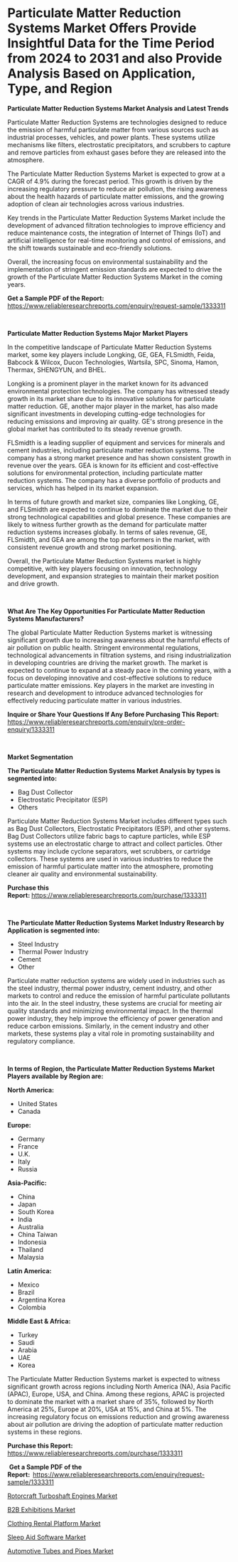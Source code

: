 <p><h1>Particulate Matter Reduction Systems Market Offers Provide Insightful Data for the Time Period from 2024 to 2031 and also Provide Analysis Based on Application, Type, and Region</h1></p><p><strong>Particulate Matter Reduction Systems Market Analysis and Latest Trends</strong></p>
<p><p>Particulate Matter Reduction Systems are technologies designed to reduce the emission of harmful particulate matter from various sources such as industrial processes, vehicles, and power plants. These systems utilize mechanisms like filters, electrostatic precipitators, and scrubbers to capture and remove particles from exhaust gases before they are released into the atmosphere.</p><p>The Particulate Matter Reduction Systems Market is expected to grow at a CAGR of 4.9% during the forecast period. This growth is driven by the increasing regulatory pressure to reduce air pollution, the rising awareness about the health hazards of particulate matter emissions, and the growing adoption of clean air technologies across various industries.</p><p>Key trends in the Particulate Matter Reduction Systems Market include the development of advanced filtration technologies to improve efficiency and reduce maintenance costs, the integration of Internet of Things (IoT) and artificial intelligence for real-time monitoring and control of emissions, and the shift towards sustainable and eco-friendly solutions.</p><p>Overall, the increasing focus on environmental sustainability and the implementation of stringent emission standards are expected to drive the growth of the Particulate Matter Reduction Systems Market in the coming years.</p></p>
<p><strong>Get a Sample PDF of the Report:&nbsp;</strong> <a href="https://www.reliableresearchreports.com/enquiry/request-sample/1333311">https://www.reliableresearchreports.com/enquiry/request-sample/1333311</a></p>
<p>&nbsp;</p>
<p><strong>Particulate Matter Reduction Systems Major Market Players</strong></p>
<p><p>In the competitive landscape of Particulate Matter Reduction Systems market, some key players include Longking, GE, GEA, FLSmidth, Feida, Babcock & Wilcox, Ducon Technologies, Wartsila, SPC, Sinoma, Hamon, Thermax, SHENGYUN, and BHEL.</p><p>Longking is a prominent player in the market known for its advanced environmental protection technologies. The company has witnessed steady growth in its market share due to its innovative solutions for particulate matter reduction. GE, another major player in the market, has also made significant investments in developing cutting-edge technologies for reducing emissions and improving air quality. GE's strong presence in the global market has contributed to its steady revenue growth.</p><p>FLSmidth is a leading supplier of equipment and services for minerals and cement industries, including particulate matter reduction systems. The company has a strong market presence and has shown consistent growth in revenue over the years. GEA is known for its efficient and cost-effective solutions for environmental protection, including particulate matter reduction systems. The company has a diverse portfolio of products and services, which has helped in its market expansion.</p><p>In terms of future growth and market size, companies like Longking, GE, and FLSmidth are expected to continue to dominate the market due to their strong technological capabilities and global presence. These companies are likely to witness further growth as the demand for particulate matter reduction systems increases globally. In terms of sales revenue, GE, FLSmidth, and GEA are among the top performers in the market, with consistent revenue growth and strong market positioning.</p><p>Overall, the Particulate Matter Reduction Systems market is highly competitive, with key players focusing on innovation, technology development, and expansion strategies to maintain their market position and drive growth.</p></p>
<p>&nbsp;</p>
<p><strong>What Are The Key Opportunities For Particulate Matter Reduction Systems Manufacturers?</strong></p>
<p><p>The global Particulate Matter Reduction Systems market is witnessing significant growth due to increasing awareness about the harmful effects of air pollution on public health. Stringent environmental regulations, technological advancements in filtration systems, and rising industrialization in developing countries are driving the market growth. The market is expected to continue to expand at a steady pace in the coming years, with a focus on developing innovative and cost-effective solutions to reduce particulate matter emissions. Key players in the market are investing in research and development to introduce advanced technologies for effectively reducing particulate matter in various industries.</p></p>
<p><strong>Inquire or Share Your Questions If Any Before Purchasing This Report:</strong> <a href="https://www.reliableresearchreports.com/enquiry/pre-order-enquiry/1333311">https://www.reliableresearchreports.com/enquiry/pre-order-enquiry/1333311</a></p>
<p>&nbsp;</p>
<p><strong>Market Segmentation</strong></p>
<p><strong>The Particulate Matter Reduction Systems Market Analysis by types is segmented into:</strong></p>
<p><ul><li>Bag Dust Collector</li><li>Electrostatic Precipitator (ESP)</li><li>Others</li></ul></p>
<p><p>Particulate Matter Reduction Systems Market includes different types such as Bag Dust Collectors, Electrostatic Precipitators (ESP), and other systems. Bag Dust Collectors utilize fabric bags to capture particles, while ESP systems use an electrostatic charge to attract and collect particles. Other systems may include cyclone separators, wet scrubbers, or cartridge collectors. These systems are used in various industries to reduce the emission of harmful particulate matter into the atmosphere, promoting cleaner air quality and environmental sustainability.</p></p>
<p><strong>Purchase this Report:&nbsp;</strong><a href="https://www.reliableresearchreports.com/purchase/1333311">https://www.reliableresearchreports.com/purchase/1333311</a></p>
<p>&nbsp;</p>
<p><strong>The Particulate Matter Reduction Systems Market Industry Research by Application is segmented into:</strong></p>
<p><ul><li>Steel Industry</li><li>Thermal Power Industry</li><li>Cement</li><li>Other</li></ul></p>
<p><p>Particulate matter reduction systems are widely used in industries such as the steel industry, thermal power industry, cement industry, and other markets to control and reduce the emission of harmful particulate pollutants into the air. In the steel industry, these systems are crucial for meeting air quality standards and minimizing environmental impact. In the thermal power industry, they help improve the efficiency of power generation and reduce carbon emissions. Similarly, in the cement industry and other markets, these systems play a vital role in promoting sustainability and regulatory compliance.</p></p>
<p>&nbsp;</p>
<p><strong>In terms of Region, the Particulate Matter Reduction Systems Market Players available by Region are:</strong></p>
<p>
    <p> <strong> North America: </strong>
        <ul>
            <li>United States</li>
            <li>Canada</li>
        </ul>
        </p> 
    <p> <strong> Europe: </strong>
        <ul>
            <li>Germany</li>
            <li>France</li>
            <li>U.K.</li>
            <li>Italy</li>
            <li>Russia</li>
        </ul>
        </p> 
    <p> <strong> Asia-Pacific: </strong>
        <ul>
            <li>China</li>
            <li>Japan</li>
            <li>South Korea</li>
            <li>India</li>
            <li>Australia</li>
            <li>China Taiwan</li>
            <li>Indonesia</li>
            <li>Thailand</li>
            <li>Malaysia</li>
        </ul>
        </p> 
    <p> <strong> Latin America: </strong>
        <ul>
            <li>Mexico</li>
            <li>Brazil</li>
            <li>Argentina Korea</li>
            <li>Colombia</li>
        </ul>
        </p> 
    <p> <strong> Middle East & Africa: </strong>
        <ul>
            <li>Turkey</li>
            <li>Saudi</li>
            <li>Arabia</li>
            <li>UAE</li>
            <li>Korea</li>
        </ul>
    </p>
    </p>
<p><p>The Particulate Matter Reduction Systems market is expected to witness significant growth across regions including North America (NA), Asia Pacific (APAC), Europe, USA, and China. Among these regions, APAC is projected to dominate the market with a market share of 35%, followed by North America at 25%, Europe at 20%, USA at 15%, and China at 5%. The increasing regulatory focus on emissions reduction and growing awareness about air pollution are driving the adoption of particulate matter reduction systems in these regions.</p></p>
<p><strong>Purchase this Report: </strong><a href="https://www.reliableresearchreports.com/purchase/1333311">https://www.reliableresearchreports.com/purchase/1333311</a></p>
<p>&nbsp;<strong>Get a Sample PDF of the Report:&nbsp;&nbsp;</strong><a href="https://www.reliableresearchreports.com/enquiry/request-sample/1333311">https://www.reliableresearchreports.com/enquiry/request-sample/1333311</a></p>
<p><strong></strong></p>
<p><p><a href="https://github.com/jhcraigie/Market-Research-Report-List-2/blob/main/rotorcraft-turboshaft-engines-market.md">Rotorcraft Turboshaft Engines Market</a></p><p><a href="https://medium.com/@dougschmidt1982/b2b-exhibitions-market-analysis-and-sze-forecasted-for-period-from-2024-to-2031-39bc117c2a66">B2B Exhibitions Market</a></p><p><a href="https://medium.com/@dougschmidt1982/clothing-rental-platform-market-competitive-analysis-market-trends-and-forecast-to-2031-52ceef52899a">Clothing Rental Platform Market</a></p><p><a href="https://medium.com/@dougschmidt1982/sleep-aid-software-market-competitive-analysis-market-trends-and-forecast-to-2031-77142cf26bca">Sleep Aid Software Market</a></p><p><a href="https://github.com/sonuprakash1/Market-Research-Report-List-1/blob/main/automotive-tubes-and-pipes-market.md">Automotive Tubes and Pipes Market</a></p></p>
